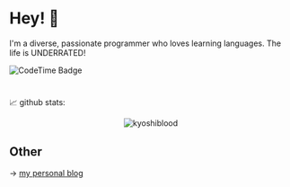 # Hey! 👋

<p>I'm a diverse, passionate programmer who loves learning languages. The life is UNDERRATED!</p>
<img href="https://codetime.dev" alt="CodeTime Badge" src="https://img.shields.io/endpoint?style=flat&color=222&url=https%3A%2F%2Fapi.codetime.dev%2Fshield%3Fid%3D31138%26project%3D%26in=0">
<h1></h1>

<p>📈 github stats:</p>
<p align="center"> <img src="https://github-readme-stats.vercel.app/api?username=kyoshiblood&show_icons=true&theme=gotham" alt="kyoshiblood" />

##  Other

→  <a href="https://kyoshiscrawl.vercel.app/" target="_blank">my personal blog</a>
